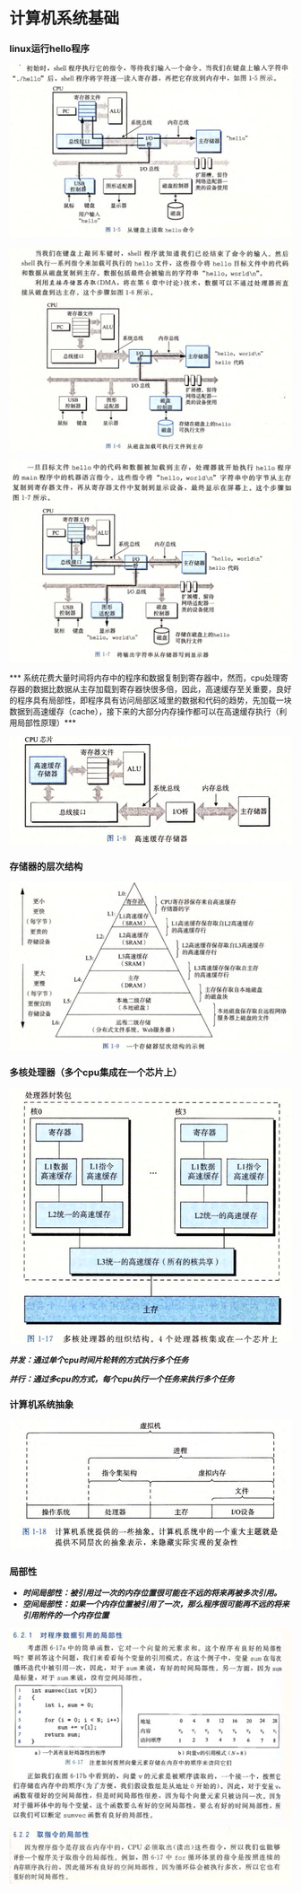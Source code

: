 # 计算机系统基础

### linux运行hello程序

![image-20230213144054246](assets/image-20230213144054246.png)

![image-20230213144352339](assets/image-20230213144352339.png)

![image-20230213144435732](assets/image-20230213144435732.png)

*** 系统花费大量时间将内存中的程序和数据复制到寄存器中，然而，cpu处理寄存器的数据比数据从主存加载到寄存器快很多倍，因此，高速缓存至关重要，良好的程序具有局部性，即程序具有访问局部区域里的数据和代码的趋势，先加载一块数据到高速缓存（cache），接下来的大部分内存操作都可以在高速缓存执行（利用局部性原理）***

![image-20230213150326944](assets/image-20230213150326944.png)

### 存储器的层次结构

![image-20230213150514526](assets/image-20230213150514526.png)

### 多核处理器（多个cpu集成在一个芯片上）

![image-20230213152110812](assets/image-20230213152110812.png)

***并发：通过单个cpu时间片轮转的方式执行多个任务***

***并行：通过多cpu的方式，每个cpu执行一个任务来执行多个任务***

### 计算机系统抽象

![image-20230213152519006](assets/image-20230213152519006.png)

### 局部性

- ***时间局部性：被引用过一次的内存位置很可能在不远的将来再被多次引用。***
- ***空间局部性：如果一个内存位置被引用了一次，那么程序很可能再不远的将来引用附件的一个内存位置***

![image-20230213205336460](assets/image-20230213205336460.png)

![image-20230213205941421](assets/image-20230213205941421.png)

